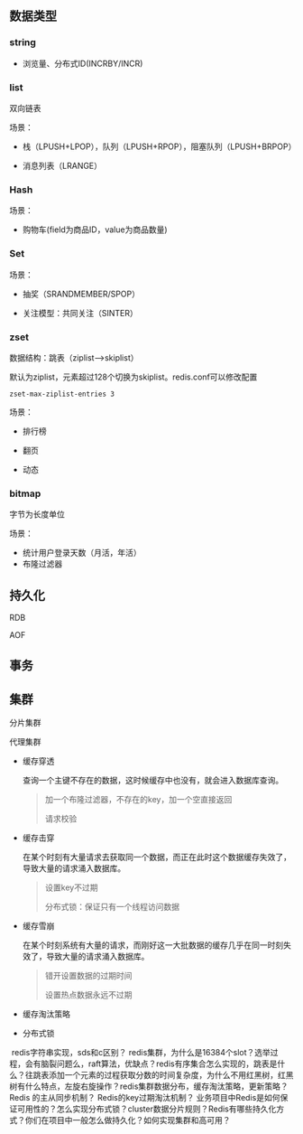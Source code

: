 ## 数据类型



### string

- 浏览量、分布式ID(INCRBY/INCR)




### list

双向链表

场景：

- 栈（LPUSH+LPOP），队列（LPUSH+RPOP），阻塞队列（LPUSH+BRPOP）

- 消息列表（LRANGE）



### Hash

场景：

- 购物车(field为商品ID，value为商品数量)



### Set

场景：

- 抽奖（SRANDMEMBER/SPOP）

- 关注模型：共同关注（SINTER）



### zset

数据结构：跳表（ziplist-->skiplist）

默认为ziplist，元素超过128个切换为skiplist。redis.conf可以修改配置

```properties
zset-max-ziplist-entries 3
```

场景：

- 排行榜

- 翻页

- 动态



### bitmap

字节为长度单位

场景：

- 统计用户登录天数（月活，年活）
- 布隆过滤器




## 持久化

RDB



AOF



## 事务



## 集群



分片集群



代理集群





- 缓存穿透

    查询一个主键不存在的数据，这时候缓存中也没有，就会进入数据库查询。

    > 加一个布隆过滤器，不存在的key，加一个空直接返回
    >
    > 请求校验

- 缓存击穿

    在某个时刻有大量请求去获取同一个数据，而正在此时这个数据缓存失效了，导致大量的请求涌入数据库。

    > 设置key不过期
    >
    > 分布式锁：保证只有一个线程访问数据

- 缓存雪崩

    在某个时刻系统有大量的请求，而刚好这一大批数据的缓存几乎在同一时刻失效了，导致大量的请求涌入数据库。

    > 错开设置数据的过期时间
    >
    > 设置热点数据永远不过期

- 缓存淘汰策略

- 分布式锁









​	redis字符串实现，sds和c区别？
​	redis集群，为什么是16384个slot？选举过程，会有脑裂问题么，raft算法，优缺点？
​	redis有序集合怎么实现的，跳表是什么？往跳表添加一个元素的过程获取分数的时间复杂度，为什么不用红黑树，红黑树有什么特点，左旋右旋操作？
​	redis集群数据分布，缓存淘汰策略，更新策略？
​	Redis 的主从同步机制？
​	Redis的key过期淘汰机制？
​	业务项目中Redis是如何保证可用性的？怎么实现分布式锁？cluster数据分片规则？
​	Redis有哪些持久化方式？你们在项目中一般怎么做持久化？如何实现集群和高可用？
